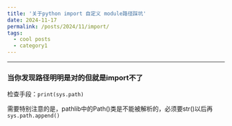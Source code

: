 ```yaml
---
title: '关于python import 自定义 module路径踩坑'
date: 2024-11-17
permalink: /posts/2024/11/import/
tags:
  - cool posts
  - category1
---
```


---

### 当你发现路径明明是对的但就是import不了
检查手段：`print(sys.path)`

需要特别注意的是，pathlib中的Path()类是不能被解析的，必须要str()以后再`sys.path.append()`
